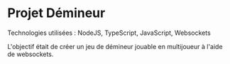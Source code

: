 # Projet Démineur
Technologies utilisées : NodeJS, TypeScript, JavaScript, Websockets

L'objectif était de créer un jeu de démineur jouable en multijoueur à l'aide de websockets. 
